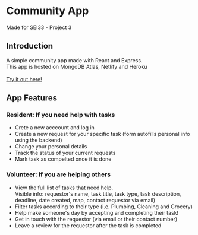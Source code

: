 # Community App
Made for SEI33 - Project 3

<h2>Introduction</h2>
A simple community app made with React and Express.
<br>This app is hosted on MongoDB Atlas, Netlify and Heroku
<br>
<br><a href="https://the-community-app.netlify.app/" target="_blank">Try it out here!</a>

<h2>App Features</h2>

<h3>Resident: If you need help with tasks</h3>
<ul>
  <li>Crete a new acccount and log in</li>
  <li>Create a new request for your specific task (form autofills personal info using the backend)</li>
  <li>Change your personal details</li>
  <li>Track the status of your current requests</li>
  <li>Mark task as compelted once it is done</li>
  
</ul>

<h3>Volunteer: If you are helping others</h3>
<ul>
  <li>View the full list of tasks that need help.</li>
  </li>Visible info: requestor's name, task title, task type, task description, deadline, date created, map, contact requestor via email)</li>
  <li>Filter tasks according to their type (i.e. Plumbing, Cleaning and Grocery)</li>
  <li>Help make someone's day by accepting and completing their task!</li>
  <li>Get in touch with the requestor (via email or their contact number)</li>
  <li>Leave a review for the requestor after the task is completed</li>
</ul>

